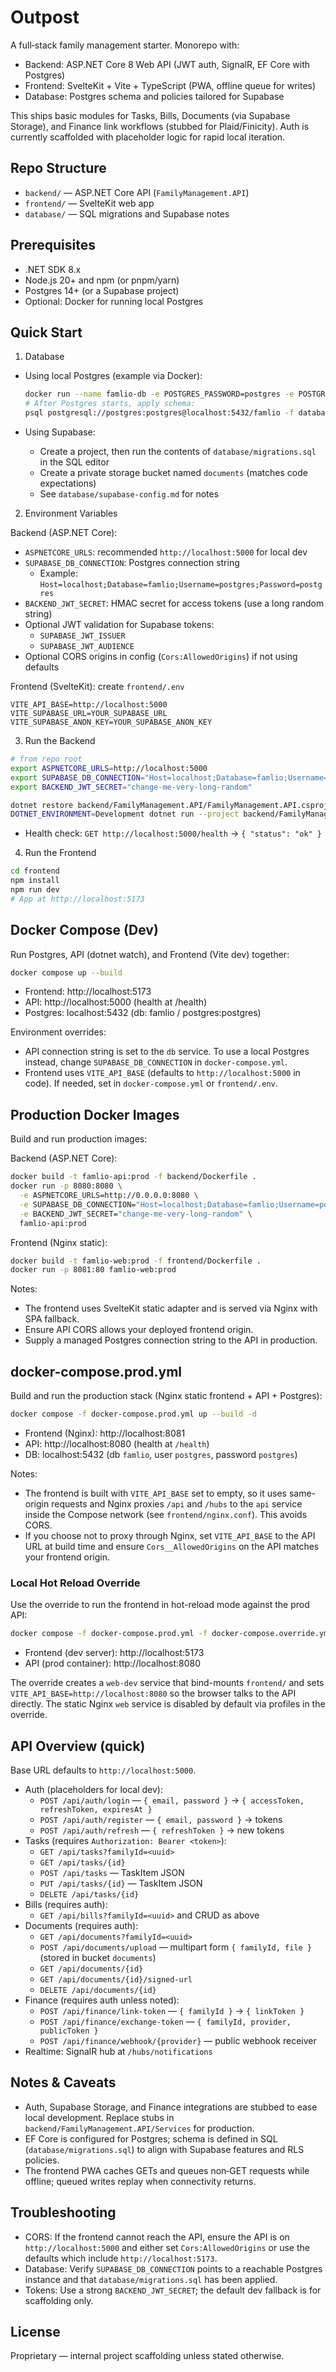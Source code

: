 # Outpost

A full‑stack family management starter. Monorepo with:

- Backend: ASP.NET Core 8 Web API (JWT auth, SignalR, EF Core with Postgres)
- Frontend: SvelteKit + Vite + TypeScript (PWA, offline queue for writes)
- Database: Postgres schema and policies tailored for Supabase

This ships basic modules for Tasks, Bills, Documents (via Supabase Storage), and Finance link workflows (stubbed for Plaid/Finicity). Auth is currently scaffolded with placeholder logic for rapid local iteration.

## Repo Structure

- `backend/` — ASP.NET Core API (`FamilyManagement.API`)
- `frontend/` — SvelteKit web app
- `database/` — SQL migrations and Supabase notes

## Prerequisites

- .NET SDK 8.x
- Node.js 20+ and npm (or pnpm/yarn)
- Postgres 14+ (or a Supabase project)
- Optional: Docker for running local Postgres

## Quick Start

1) Database

- Using local Postgres (example via Docker):

  ```bash
  docker run --name famlio-db -e POSTGRES_PASSWORD=postgres -e POSTGRES_DB=famlio -p 5432:5432 -d postgres:15
  # After Postgres starts, apply schema:
  psql postgresql://postgres:postgres@localhost:5432/famlio -f database/migrations.sql
  ```

- Using Supabase:
  - Create a project, then run the contents of `database/migrations.sql` in the SQL editor
  - Create a private storage bucket named `documents` (matches code expectations)
  - See `database/supabase-config.md` for notes

2) Environment Variables

Backend (ASP.NET Core):

- `ASPNETCORE_URLS`: recommended `http://localhost:5000` for local dev
- `SUPABASE_DB_CONNECTION`: Postgres connection string
  - Example: `Host=localhost;Database=famlio;Username=postgres;Password=postgres`
- `BACKEND_JWT_SECRET`: HMAC secret for access tokens (use a long random string)
- Optional JWT validation for Supabase tokens:
  - `SUPABASE_JWT_ISSUER`
  - `SUPABASE_JWT_AUDIENCE`
- Optional CORS origins in config (`Cors:AllowedOrigins`) if not using defaults

Frontend (SvelteKit): create `frontend/.env`

```
VITE_API_BASE=http://localhost:5000
VITE_SUPABASE_URL=YOUR_SUPABASE_URL
VITE_SUPABASE_ANON_KEY=YOUR_SUPABASE_ANON_KEY
```

3) Run the Backend

```bash
# from repo root
export ASPNETCORE_URLS=http://localhost:5000
export SUPABASE_DB_CONNECTION="Host=localhost;Database=famlio;Username=postgres;Password=postgres"
export BACKEND_JWT_SECRET="change-me-very-long-random"

dotnet restore backend/FamilyManagement.API/FamilyManagement.API.csproj
DOTNET_ENVIRONMENT=Development dotnet run --project backend/FamilyManagement.API/FamilyManagement.API.csproj
```

- Health check: `GET http://localhost:5000/health` → `{ "status": "ok" }`

4) Run the Frontend

```bash
cd frontend
npm install
npm run dev
# App at http://localhost:5173
```

## Docker Compose (Dev)

Run Postgres, API (dotnet watch), and Frontend (Vite dev) together:

```bash
docker compose up --build
```

- Frontend: http://localhost:5173
- API: http://localhost:5000 (health at /health)
- Postgres: localhost:5432 (db: famlio / postgres:postgres)

Environment overrides:

- API connection string is set to the `db` service. To use a local Postgres instead, change `SUPABASE_DB_CONNECTION` in `docker-compose.yml`.
- Frontend uses `VITE_API_BASE` (defaults to `http://localhost:5000` in code). If needed, set in `docker-compose.yml` or `frontend/.env`.

## Production Docker Images

Build and run production images:

Backend (ASP.NET Core):

```bash
docker build -t famlio-api:prod -f backend/Dockerfile .
docker run -p 8080:8080 \
  -e ASPNETCORE_URLS=http://0.0.0.0:8080 \
  -e SUPABASE_DB_CONNECTION="Host=localhost;Database=famlio;Username=postgres;Password=postgres" \
  -e BACKEND_JWT_SECRET="change-me-very-long-random" \
  famlio-api:prod
```

Frontend (Nginx static):

```bash
docker build -t famlio-web:prod -f frontend/Dockerfile .
docker run -p 8081:80 famlio-web:prod
```

Notes:

- The frontend uses SvelteKit static adapter and is served via Nginx with SPA fallback.
- Ensure API CORS allows your deployed frontend origin.
- Supply a managed Postgres connection string to the API in production.

## docker-compose.prod.yml

Build and run the production stack (Nginx static frontend + API + Postgres):

```bash
docker compose -f docker-compose.prod.yml up --build -d
```

- Frontend (Nginx): http://localhost:8081
- API: http://localhost:8080 (health at `/health`)
- DB: localhost:5432 (db `famlio`, user `postgres`, password `postgres`)

Notes:

- The frontend is built with `VITE_API_BASE` set to empty, so it uses same-origin requests and Nginx proxies `/api` and `/hubs` to the `api` service inside the Compose network (see `frontend/nginx.conf`). This avoids CORS.
- If you choose not to proxy through Nginx, set `VITE_API_BASE` to the API URL at build time and ensure `Cors__AllowedOrigins` on the API matches your frontend origin.

### Local Hot Reload Override

Use the override to run the frontend in hot-reload mode against the prod API:

```bash
docker compose -f docker-compose.prod.yml -f docker-compose.override.yml up --build
```

- Frontend (dev server): http://localhost:5173
- API (prod container): http://localhost:8080

The override creates a `web-dev` service that bind-mounts `frontend/` and sets `VITE_API_BASE=http://localhost:8080` so the browser talks to the API directly. The static Nginx `web` service is disabled by default via profiles in the override.

## API Overview (quick)

Base URL defaults to `http://localhost:5000`.

- Auth (placeholders for local dev):
  - `POST /api/auth/login` — `{ email, password }` → `{ accessToken, refreshToken, expiresAt }`
  - `POST /api/auth/register` — `{ email, password }` → tokens
  - `POST /api/auth/refresh` — `{ refreshToken }` → new tokens
- Tasks (requires `Authorization: Bearer <token>`):
  - `GET /api/tasks?familyId=<uuid>`
  - `GET /api/tasks/{id}`
  - `POST /api/tasks` — TaskItem JSON
  - `PUT /api/tasks/{id}` — TaskItem JSON
  - `DELETE /api/tasks/{id}`
- Bills (requires auth):
  - `GET /api/bills?familyId=<uuid>` and CRUD as above
- Documents (requires auth):
  - `GET /api/documents?familyId=<uuid>`
  - `POST /api/documents/upload` — multipart form `{ familyId, file }` (stored in bucket `documents`)
  - `GET /api/documents/{id}`
  - `GET /api/documents/{id}/signed-url`
  - `DELETE /api/documents/{id}`
- Finance (requires auth unless noted):
  - `POST /api/finance/link-token` — `{ familyId }` → `{ linkToken }`
  - `POST /api/finance/exchange-token` — `{ familyId, provider, publicToken }`
  - `POST /api/finance/webhook/{provider}` — public webhook receiver
- Realtime: SignalR hub at `/hubs/notifications`

## Notes & Caveats

- Auth, Supabase Storage, and Finance integrations are stubbed to ease local development. Replace stubs in `backend/FamilyManagement.API/Services` for production.
- EF Core is configured for Postgres; schema is defined in SQL (`database/migrations.sql`) to align with Supabase features and RLS policies.
- The frontend PWA caches GETs and queues non‑GET requests while offline; queued writes replay when connectivity returns.

## Troubleshooting

- CORS: If the frontend cannot reach the API, ensure the API is on `http://localhost:5000` and either set `Cors:AllowedOrigins` or use the defaults which include `http://localhost:5173`.
- Database: Verify `SUPABASE_DB_CONNECTION` points to a reachable Postgres instance and that `database/migrations.sql` has been applied.
- Tokens: Use a strong `BACKEND_JWT_SECRET`; the default dev fallback is for scaffolding only.

## License

Proprietary — internal project scaffolding unless stated otherwise.
